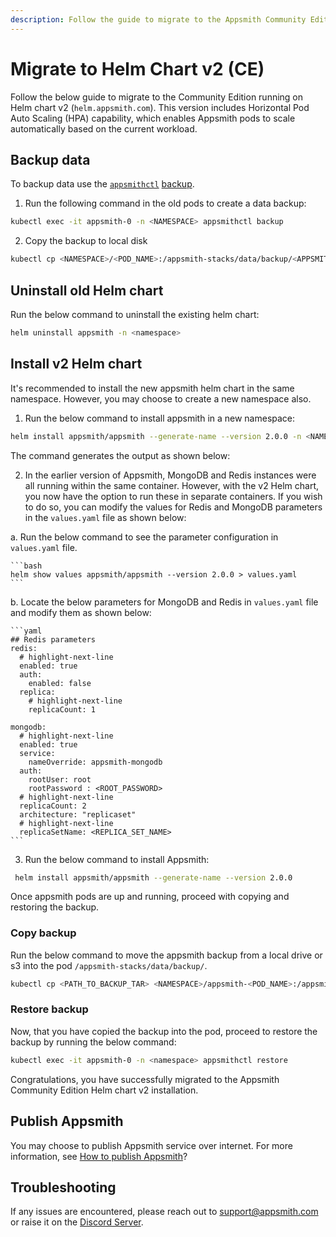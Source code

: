 ```yaml
---
description: Follow the guide to migrate to the Appsmith Community Edition running on Helm chart v2.
---
```


# Migrate to Helm Chart v2 (CE)
Follow the below guide to migrate to the Community Edition running on Helm chart v2 (`helm.appsmith.com`). This version includes Horizontal Pod Auto Scaling (HPA) capability, which enables Appsmith pods to scale automatically based on the current workload.

## Backup data
To backup data use the [`appsmithctl`](/getting-started/setup/instance-management/appsmithctl) [backup](/getting-started/setup/instance-management/appsmithctl#backup).

1. Run the following command in the old pods to create a data backup:

  ```bash
  kubectl exec -it appsmith-0 -n <NAMESPACE> appsmithctl backup
  ```
2. Copy the backup to local disk

  ```bash
  kubectl cp <NAMESPACE>/<POD_NAME>:/appsmith-stacks/data/backup/<APPSMITH_BACKUP_GENERATED_NAME>.tar.gz appsmith_backup.tar.gz
  ```


## Uninstall old Helm chart

Run the below command to uninstall the existing helm chart:

```bash
helm uninstall appsmith -n <namespace>
```

## Install v2 Helm chart
It's recommended to install the new appsmith helm chart in the same namespace. However, you may choose to create a new namespace also. 

1. Run the below command to install appsmith in a new namespace:

  ```bash
  helm install appsmith/appsmith --generate-name --version 2.0.0 -n <NAMESPACE_NAME> --create-namespace
  ```
  
  The command generates the output as shown below:

  <Highlighter highlighterClassName="commandOutput " htmlContent="NAME: appsmith-1669367715 <br/> LAST DEPLOYED: Fri Nov 25 14:45:17 2022 <br/> NAMESPACE: NAMESPACE_NAME <br/> STATUS: deployed <br/> REVISION: 1 <br/> TEST SUITE: None"></Highlighter>

2. In the earlier version of Appsmith, MongoDB and Redis instances were all running within the same container. However, with the v2 Helm chart, you now have the option to run these in separate containers. If you wish to do so, you can modify the values for Redis and MongoDB parameters in the `values.yaml` file as shown below:

  a. Run the below command to see the parameter configuration in `values.yaml` file.

    ```bash
    helm show values appsmith/appsmith --version 2.0.0 > values.yaml
    ```

  b. Locate the below parameters for MongoDB and Redis in `values.yaml` file and modify them as shown below:

    ```yaml
    ## Redis parameters
    redis:
      # highlight-next-line
      enabled: true
      auth:
        enabled: false
      replica:
        # highlight-next-line
        replicaCount: 1

    mongodb:
      # highlight-next-line
      enabled: true
      service:
        nameOverride: appsmith-mongodb
      auth:
        rootUser: root
        rootPassword : <ROOT_PASSWORD>
      # highlight-next-line  
      replicaCount: 2
      architecture: "replicaset"
      # highlight-next-line  
      replicaSetName: <REPLICA_SET_NAME>
    ```
3. Run the below command to install Appsmith:

  ```bash
   helm install appsmith/appsmith --generate-name --version 2.0.0 
  ```

Once appsmith pods are up and running, proceed with copying and restoring the backup.

### Copy backup

Run the below command to move the appsmith backup from a local drive or s3 into the pod `/appsmith-stacks/data/backup/`.

```bash
kubectl cp <PATH_TO_BACKUP_TAR> <NAMESPACE>/appsmith-<POD_NAME>:/appsmith-stacks/data/backup/ 
```

### Restore backup
Now, that you have copied the backup into the pod, proceed to restore the backup by running the below command:

```bash
kubectl exec -it appsmith-0 -n <namespace> appsmithctl restore
```

Congratulations, you have successfully migrated to the Appsmith Community Edition Helm chart v2 installation.

## Publish Appsmith
You may choose to publish Appsmith service over internet. For more information, see [How to publish Appsmith](/getting-started/setup/installation-guides/kubernetes#publish-appsmith)?

## Troubleshooting
If any issues are encountered, please reach out to [support@appsmith.com](mailto:support@appsmith.com) or raise it on the [Discord Server](https://discord.com/invite/rBTTVJp).